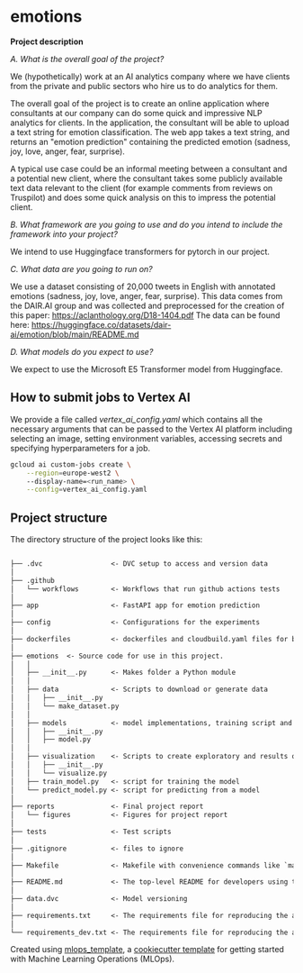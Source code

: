 # emotions

**Project description**

*A. What is the overall goal of the project?*

We (hypothetically) work at an AI analytics company where we have clients from the private and public sectors who hire us to do analytics for them.

The overall goal of the project is to create an online application where consultants at our company can do some quick and impressive NLP analytics for clients. 
In the application, the consultant will be able to upload a text string for emotion classification. The web app takes a text string, and returns an "emotion prediction" containing the predicted emotion (sadness, joy, love, anger, fear, surprise).
  

A typical use case could be an informal meeting between a consultant and a potential new client, where the consultant takes some publicly available text data relevant to the client (for example comments from reviews on Truspilot) 
and does some quick analysis on this to impress the potential client.  


*B. What framework are you going to use and do you intend to include the framework into your project?*

We intend to use Huggingface transformers for pytorch in our project. 

*C. What data are you going to run on?*

We use a dataset consisting of 20,000 tweets in English with annotated emotions (sadness, joy, love, anger, fear, surprise). 
This data comes from the DAIR.AI group and was collected and preprocessed for the creation of this paper: https://aclanthology.org/D18-1404.pdf 
The data can be found here: 
https://huggingface.co/datasets/dair-ai/emotion/blob/main/README.md


*D. What models do you expect to use?*

We expect to use the Microsoft E5 Transformer model from Huggingface.  

## How to submit jobs to Vertex AI
We provide a file called *vertex_ai_config.yaml* which contains all the necessary arguments that can be passed to the Vertex AI platform including selecting an image, setting environment variables, accessing secrets and specifying hyperparameters for a job.
```bash
gcloud ai custom-jobs create \
    --region=europe-west2 \   
    --display-name=<run_name> \
    --config=vertex_ai_config.yaml
```

## Project structure

The directory structure of the project looks like this:

```txt

├── .dvc                 <- DVC setup to access and version data
│
├── .github              
│   └── workflows        <- Workflows that run github actions tests
│
├── app                  <- FastAPI app for emotion prediction 
│
├── config               <- Configurations for the experiments 
│
├── dockerfiles          <- dockerfiles and cloudbuild.yaml files for building images locally and in cloud   
│
├── emotions  <- Source code for use in this project.
│   │
│   ├── __init__.py      <- Makes folder a Python module
│   │
│   ├── data             <- Scripts to download or generate data
│   │   ├── __init__.py
│   │   └── make_dataset.py
│   │
│   ├── models           <- model implementations, training script and prediction script
│   │   ├── __init__.py
│   │   ├── model.py
│   │
│   ├── visualization    <- Scripts to create exploratory and results oriented visualizations
│   │   ├── __init__.py
│   │   └── visualize.py
│   ├── train_model.py   <- script for training the model
│   └── predict_model.py <- script for predicting from a model
│
├── reports              <- Final project report
│   └── figures          <- Figures for project report
│
├── tests                <- Test scripts
│
├── .gitignore           <- files to ignore 
│
├── Makefile             <- Makefile with convenience commands like `make data` or `make train`
│  
├── README.md            <- The top-level README for developers using this project.   
│  
├── data.dvc             <- Model versioning
│
├── requirements.txt     <- The requirements file for reproducing the analysis environment
│
└── requirements_dev.txt <- The requirements file for reproducing the analysis environment
```

Created using [mlops_template](https://github.com/SkafteNicki/mlops_template),
a [cookiecutter template](https://github.com/cookiecutter/cookiecutter) for getting
started with Machine Learning Operations (MLOps).
